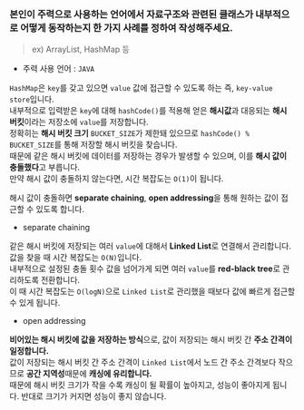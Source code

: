 ### 본인이 주력으로 사용하는 언어에서 자료구조와 관련된 클래스가 내부적으로 어떻게 동작하는지 한 가지 사례를 정하여 작성해주세요.
> ex) ArrayList, HashMap 등
- 주력 사용 언어 : `JAVA`

`HashMap`은 `key`를 갖고 있으면 `value` 값에 접근할 수 있도록 하는 즉, `key-value store`입니다.<br>
내부적으로 입력받은 `key`에 대해 `hashCode()`를 적용해 얻은 **해시값**과 대응되는 **해시 버킷**이라는 저장소에 `value`를 저장합니다.<br>
정확히는 **해시 버킷 크기** `BUCKET_SIZE`가 제한돼 있으므로 `hashCode() % BUCKET_SIZE`를 통해 저장할 해시 버킷을 찾습니다.<br>
때문에 같은 해시 버킷에 데이터를 저장하는 경우가 발생할 수 있으며, 이를 **해시 값이 충돌했다**고 부릅니다.<br>
만약 해시 값이 충돌하지 않는다면, 시간 복잡도는 `O(1)`이 됩니다.<br>

해시 값이 충돌하면 **separate chaining**, **open addressing**을 통해 원하는 값이 접근할 수 있도록 합니다.<br>
- separate chaining
  
같은 해시 버킷에 저장되는 여러 `value`에 대해서 **Linked List**로 연결해서 관리합니다. 값을 찾을 때 시간 복잡도는 `O(N)`입니다.<br>
내부적으로 설정된 충돌 횟수 값을 넘어가게 되면 여러 `value`를 **red-black tree**로 관리하도록 전환합니다.<br>
이 때 시간 복잡도는 `O(logN)`으로 `Linked List`로 관리했을 때보다 값에 빠르게 접근할 수 있게 됩니다.

- open addressing
  
**비어있는 해시 버킷에 값을 저장하는 방식**으로, 값이 저장되는 해시 버킷 간 **주소 간격이 일정합니다.**<br>
값이 저장되는 해시 버킷 간 주소 간격이 `Linked List`에서 노드 간 주소 간격보다 작으므로 **공간 지역성**때문에 **캐싱에 유리합니다.**<br>
때문에 해시 버킷 크기가 작을 수록 캐싱이 될 확률이 높아지고, 성능이 좋아지게 됩니다. 반대로 크기가 커지면 성능이 좋지 않습니다.<br>
